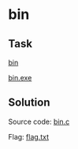 # bin

## Task

[bin](./src/bin)

[bin.exe](./src/bin.exe)

## Solution

Source code: [bin.c](./src/bin.c)

Flag: [flag.txt](./src/flag.txt)